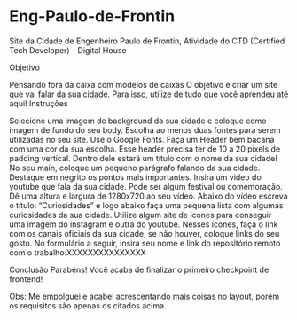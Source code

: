 # Eng-Paulo-de-Frontin
Site da Cidade de Engenheiro Paulo de Frontin, Atividade do CTD (Certified Tech Developer) - Digital House

Objetivo

Pensando fora da caixa com modelos de caixas
O objetivo é criar um site que vai falar da sua cidade. Para isso, utilize de tudo que você aprendeu até aqui! 
Instruções


Selecione uma imagem de background da sua cidade e coloque como imagem de fundo do seu body.
Escolha ao menos duas fontes para serem utilizadas no seu site. Use o Google Fonts.
Faça um Header bem bacana com uma cor da sua escolha. Esse header precisa ter de 10 a 20 píxels de padding vertical. Dentro dele estará um título com o nome da sua cidade!
No seu main, coloque um pequeno parágrafo falando da sua cidade. Destaque em negrito os pontos mais importantes.
Insira um video do youtube que fala da sua cidade. Pode ser algum festival ou comemoração. Dê uma altura e largura de 1280x720 ao seu vídeo.
Abaixo do vídeo escreva o título: “Curiosidades” e logo abaixo faça uma pequena lista com algumas curiosidades da sua cidade.
Utilize algum site de ícones para conseguir uma imagem do instagram e outra do youtube. Nesses ícones, faça o link com os canais oficiais da sua cidade, se não houver, coloque links do seu gosto.
No formulário a seguir, insira seu nome e link do repositório remoto com o trabalho:XXXXXXXXXXXXXXX

Conclusão
Parabéns! Você acaba de finalizar o primeiro checkpoint de frontend!


Obs: Me empolguei e acabei acrescentando mais coisas no layout, porém os requisitos são apenas os citados acima.

